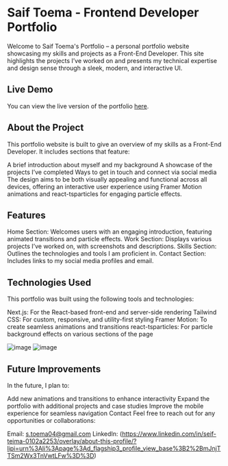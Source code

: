 # Saif Toema - Frontend Developer Portfolio
Welcome to Saif Toema's Portfolio – a personal portfolio website showcasing my skills and projects as a Front-End Developer. This site highlights the projects I’ve worked on and presents my technical expertise and design sense through a sleek, modern, and interactive UI.

## Live Demo
You can view the live version of the portfolio [here]([https://portfolio-psi-dun-19.vercel.app/](https://portfolio-8hy2qh9t7-toema04s-projects.vercel.app/)).

## About the Project
This portfolio website is built to give an overview of my skills as a Front-End Developer. It includes sections that feature:

A brief introduction about myself and my background
A showcase of the projects I’ve completed
Ways to get in touch and connect via social media
The design aims to be both visually appealing and functional across all devices, offering an interactive user experience using Framer Motion animations and react-tsparticles for engaging particle effects.

## Features
Home Section: Welcomes users with an engaging introduction, featuring animated transitions and particle effects.
Work Section: Displays various projects I’ve worked on, with screenshots and descriptions.
Skills Section: Outlines the technologies and tools I am proficient in.
Contact Section: Includes links to my social media profiles and email.

## Technologies Used
This portfolio was built using the following tools and technologies:

Next.js: For the React-based front-end and server-side rendering
Tailwind CSS: For custom, responsive, and utility-first styling
Framer Motion: To create seamless animations and transitions
react-tsparticles: For particle background effects on various sections of the page

![image](https://github.com/user-attachments/assets/51a60cb3-71c6-42b1-b546-80220ec2e928)
![image](https://github.com/user-attachments/assets/dc9bfc67-1aa1-4bc1-88b7-10c2432e21c8)

## Future Improvements
In the future, I plan to:

Add new animations and transitions to enhance interactivity
Expand the portfolio with additional projects and case studies
Improve the mobile experience for seamless navigation
Contact
Feel free to reach out for any opportunities or collaborations:

Email: s.toema04@gmail.com
LinkedIn: (https://www.linkedin.com/in/seif-teima-0102a2253/overlay/about-this-profile/?lipi=urn%3Ali%3Apage%3Ad_flagship3_profile_view_base%3B2%2BmJnjTTSm2Wx3TnVwtLFw%3D%3D)

